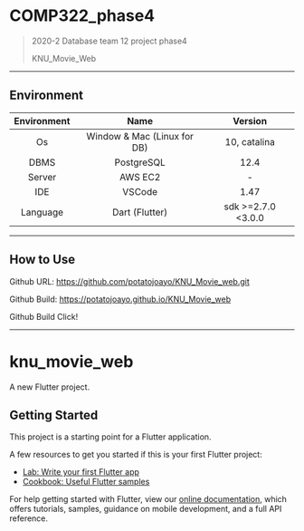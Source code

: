 # COMP322_phase4

> 2020-2 Database team 12 project phase4
>
> KNU_Movie_Web

---

## Environment

Environment| Name | Version 
:---: | :---: | :---: 
Os | Window & Mac (Linux for DB) | 10, catalina
DBMS | PostgreSQL | 12.4  
Server | AWS EC2 | -  
IDE | VSCode | 1.47
Language| Dart (Flutter) | sdk >=2.7.0 <3.0.0

---

## How to Use

Github URL: https://github.com/potatojoayo/KNU_Movie_web.git

Github Build: https://potatojoayo.github.io/KNU_Movie_web

Github Build Click! 

---

# knu_movie_web

A new Flutter project.

## Getting Started

This project is a starting point for a Flutter application.

A few resources to get you started if this is your first Flutter project:

- [Lab: Write your first Flutter app](https://flutter.dev/docs/get-started/codelab)
- [Cookbook: Useful Flutter samples](https://flutter.dev/docs/cookbook)

For help getting started with Flutter, view our
[online documentation](https://flutter.dev/docs), which offers tutorials,
samples, guidance on mobile development, and a full API reference.

